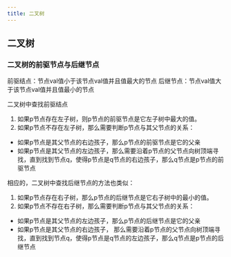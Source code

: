 ```yaml
---
title: 二叉树
---
```


## 二叉树

### 二叉树的前驱节点与后继节点

前驱结点：节点val值小于该节点val值并且值最大的节点
后继节点：节点val值大于该节点val值并且值最小的节点

二叉树中查找前驱结点
1. 如果p节点存在左子树，则p节点的前驱节点是它左子树中最大的值。
2. 如果p节点不存在左子树，那么需要判断p节点与其父节点的关系：
  * 如果p节点是其父节点的右边孩子，那么p节点的前驱节点是它的父亲
  * 如果p节点是其父节点的左边孩子，那么需要沿着p节点的父节点向树顶端寻找，直到找到节点q，使得p节点是q节点的右边孩子，那么q节点是p节点的前驱节点

相应的，二叉树中查找后继节点的方法也类似：
1. 如果p节点存在右子树，那么p节点的后继节点是它右子树中的最小的值。
2. 如果p节点不存在右子树，那么需要判断p节点与其父节点的关系：
  * 如果p节点是其父节点的左边孩子，那么p节点的后继节点是它的父亲
  * 如果p节点是其父节点的右边孩子， 那么需要沿着p节点的父节点向树顶端寻找，直到找到节点q，使得p节点是q节点的左边孩子，那么q节点是p节点的后继节点
